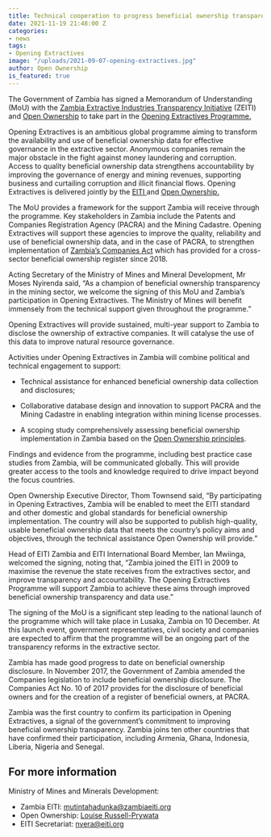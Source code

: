 ```yaml
---
title: Technical cooperation to progress beneficial ownership transparency in Zambia
date: 2021-11-19 21:48:00 Z
categories:
- news
tags:
- Opening Extractives
image: "/uploads/2021-09-07-opening-extractives.jpg"
author: Open Ownership
is_featured: true
---
```


The Government of Zambia has signed a Memorandum of Understanding (MoU) with the [Zambia Extractive Industries Transparency Initiative](https://eiti.org/zambia) (ZEITI) and [Open Ownership](https://www.openownership.org/) to take part in the [Opening Extractives Programme.](https://youtu.be/RCUeu1F7mJE)

Opening Extractives is an ambitious global programme aiming to transform the availability and use of beneficial ownership data for effective governance in the extractive sector. Anonymous companies remain the major obstacle in the fight against money laundering and corruption. Access to quality beneficial ownership data strengthens accountability by improving the governance of energy and mining revenues, supporting business and curtailing corruption and illicit financial flows. Opening Extractives is delivered jointly by the [EITI ](https://eiti.org/)and [Open Ownership.](https://www.openownership.org/)

The MoU provides a framework for the support Zambia will receive through the programme. Key stakeholders in Zambia include the Patents and Companies Registration Agency (PACRA) and the Mining Cadastre. Opening Extractives will support these agencies to improve the quality, reliability and use of beneficial ownership data, and in the case of PACRA, to strengthen implementation of [Zambia’s Companies Act](https://www.pacra.org.zm/wp-content/uploads/2021/09/CompaniesAct2017.pdf) which has provided for a cross-sector beneficial ownership register since 2018.

Acting Secretary of the Ministry of Mines and Mineral Development, Mr Moses Nyirenda said, “As a champion of beneficial ownership transparency in the mining sector, we welcome the signing of this MoU and Zambia’s participation in Opening Extractives. The Ministry of Mines will benefit immensely from the technical support given throughout the programme.”

Opening Extractives will provide sustained, multi-year support to Zambia to disclose the ownership of extractive companies. It will catalyse the use of this data to improve natural resource governance.

Activities under Opening Extractives in Zambia will combine political and technical engagement to support:

* Technical assistance for enhanced beneficial ownership data collection and disclosures;

* Collaborative database design and innovation to support PACRA and the Mining Cadastre in enabling integration within mining license processes.

* A scoping study comprehensively assessing beneficial ownership implementation in Zambia based on the [Open Ownership principles](https://www.openownership.org/principles/).

Findings and evidence from the programme, including best practice case studies from Zambia, will be communicated globally. This will provide greater access to the tools and knowledge required to drive impact beyond the focus countries.

Open Ownership Executive Director, Thom Townsend said, “By participating in Opening Extractives, Zambia will be enabled to meet the EITI standard and other domestic and global standards for beneficial ownership implementation. The country will also be supported to publish high-quality, usable beneficial ownership data that meets the country’s policy aims and objectives, through the technical assistance Open Ownership will provide.”

Head of EITI Zambia and EITI International Board Member, Ian Mwiinga, welcomed the signing, noting that, “Zambia joined the EITI in 2009 to maximise the revenue the state receives from the extractives sector, and improve transparency and accountability. The Opening Extractives Programme will support Zambia to achieve these aims through improved beneficial ownership transparency and data use.”

The signing of the MoU is a significant step leading to the national launch of the programme which will take place in Lusaka, Zambia on 10 December. At this launch event, government representatives, civil society and companies are expected to affirm that the programme will be an ongoing part of the transparency reforms in the extractive sector.

Zambia has made good progress to date on beneficial ownership disclosure. In November 2017, the Government of Zambia amended the Companies legislation to include beneficial ownership disclosure. The Companies Act No. 10 of 2017 provides for the disclosure of beneficial owners and for the creation of a register of beneficial owners, at PACRA.

Zambia was the first country to confirm its participation in Opening Extractives, a signal of the government’s commitment to improving beneficial ownership transparency. Zambia joins ten other countries that have confirmed their participation, including Armenia, Ghana, Indonesia, Liberia, Nigeria and Senegal.

## For more information

Ministry of Mines and Minerals Development:

* Zambia EITI: <mutintahadunka@zambiaeiti.org>
* Open Ownership: [Louise Russell-Prywata](mailto:louise@openownership.org)
* EITI Secretariat: <nvera@eiti.org>